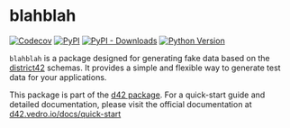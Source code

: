 # blahblah

[![Codecov](https://img.shields.io/codecov/c/github/d42-schemas/blahblah/master.svg?style=flat-square)](https://codecov.io/gh/d42-schemas/blahblah)
[![PyPI](https://img.shields.io/pypi/v/blahblah.svg?style=flat-square)](https://pypi.python.org/pypi/blahblah/)
[![PyPI - Downloads](https://img.shields.io/pypi/dm/blahblah?style=flat-square)](https://pypi.python.org/pypi/blahblah/)
[![Python Version](https://img.shields.io/pypi/pyversions/blahblah.svg?style=flat-square)](https://pypi.python.org/pypi/blahblah/)

`blahblah` is a package designed for generating fake data based on the [district42](https://github.com/d42-schemas/district42) schemas. It provides a simple and flexible way to generate test data for your applications.

This package is part of the [d42 package](https://pypi.org/project/d42/). For a quick-start guide and detailed documentation, please visit the official documentation at [d42.vedro.io/docs/quick-start](https://d42.vedro.io/docs/quick-start)
